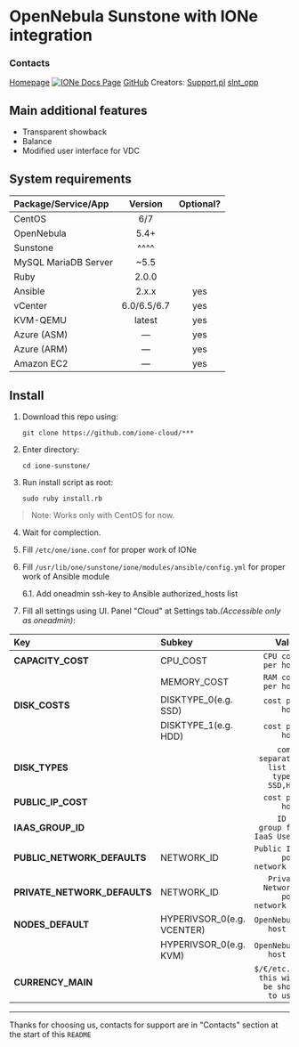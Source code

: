 # OpenNebula Sunstone with IONe integration

### Contacts
[Homepage](https://ione-cloud.net)
<a href="https://docs.ione-cloud.net" title="IONe Docs Page" rel="nofollow"><img src="https://img.shields.io/static/v1?label=docs&message=IONe&color=blue&style=flat" alt="IONe Docs Page"/></a>
[GitHub](https://github.com/ione-cloud)
Creators:
[Support.pl](https://support.pl)
[slnt_opp](http://slnt-opp.xyz)


## Main additional features
 * Transparent showback
 * Balance
 * Modified user interface for VDC

## System requirements
|   Package/Service/App     |   Version         |   Optional?   |
|:--------------------------|:-----------------:|:-------------:|
|   CentOS	                |   6/7             |               |
|   OpenNebula	            |   5.4+            |               |
|   Sunstone	            |   ^^^^            |               |
|   MySQL MariaDB Server	|   ~5.5            |               |
|   Ruby	                |   2.0.0           |               |
|   Ansible             	|   2.x.x           |   yes         |
|   vCenter             	|   6.0/6.5/6.7     |   yes         |
|   KVM-QEMU            	|   latest          |   yes         |
|   Azure (ASM)             |	—               |   yes         |
|   Azure (ARM)             |	—               |   yes         |
|   Amazon EC2              |	—               |   yes         |


## Install

1. Download this repo using:

   `git clone https://github.com/ione-cloud/***`

2. Enter directory:

    `cd ione-sunstone/`

3. Run install script as root:

    `sudo ruby install.rb`
> Note:
> Works only with CentOS for now.

4. Wait for complection.

5. Fill `/etc/one/ione.conf` for proper work of IONe

6. Fill `/usr/lib/one/sunstone/ione/modules/ansible/config.yml` for proper work of Ansible module

    6.1. Add oneadmin ssh-key to Ansible authorized_hosts list

7. Fill all settings using UI. Panel "Cloud" at Settings tab._(Accessible only as oneadmin)_:

| Key                           | Subkey                    | Value                                     |
|:------------------------------|:--------------------------|------------------------------------------:|
| __CAPACITY_COST__             | CPU_COST                  | `CPU cost per hour`                       |
|                               | MEMORY_COST               | `RAM cost per hour`                       |
| __DISK_COSTS__                | DISKTYPE_0(e.g. SSD)      | `cost per hour`                           |
|                               | DISKTYPE_1(e.g. HDD)      | `cost per hour`                           |
| __DISK_TYPES__                |                           | `comma separated list of types: SSD,HDD`  |
| __PUBLIC_IP_COST__            |                           | `cost per hour`                           |
| __IAAS_GROUP_ID__             |                           | `ID of group for IaaS Users`              |
| __PUBLIC_NETWORK_DEFAULTS__   | NETWORK_ID                | `Public IPs pool network ID`              |
| __PRIVATE_NETWORK_DEFAULTS__  | NETWORK_ID                | `Private Networks pool network ID`        |
| __NODES_DEFAULT__             | HYPERIVSOR_0(e.g. VCENTER)| `OpenNebula host id`                      |
|                               | HYPERIVSOR_0(e.g. KVM)    | `OpenNebula host id`                      |
| __CURRENCY_MAIN__             |                           | `$/€/etc... this will be shown to user`   |
---------------------------------------------------------------------------------------------------------

Thanks for choosing us, contacts for support are in "Contacts" section at the start of this `README`
